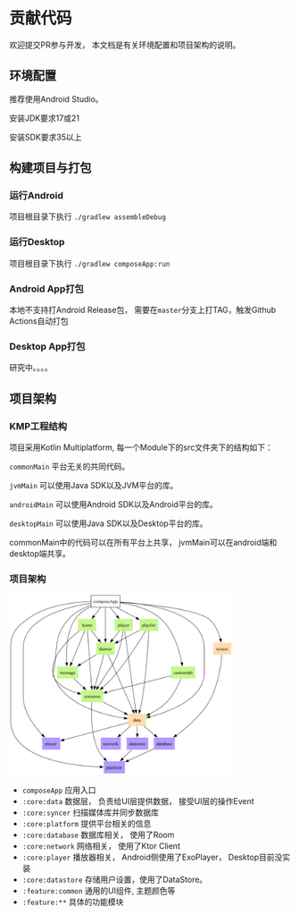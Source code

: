 # 贡献代码

欢迎提交PR参与开发， 本文档是有关环境配置和项目架构的说明。

## 环境配置

推荐使用Android Studio。

安装JDK要求17或21

安装SDK要求35以上

## 构建项目与打包

### 运行Android

项目根目录下执行 `./gradlew assembleDebug`

### 运行Desktop
项目根目录下执行 `./gradlew composeApp:run`

### Android App打包
本地不支持打Android Release包， 需要在`master`分支上打TAG，触发Github Actions自动打包

### Desktop App打包
研究中。。。。

## 项目架构

### KMP工程结构
项目采用Kotlin Multiplatform, 每一个Module下的src文件夹下的结构如下：

`commonMain` 平台无关的共同代码。

`jvmMain` 可以使用Java SDK以及JVM平台的库。

`androidMain` 可以使用Android SDK以及Android平台的库。

`desktopMain` 可以使用Java SDK以及Desktop平台的库。

commonMain中的代码可以在所有平台上共享，
jvmMain可以在android端和desktop端共享。

### 项目架构

<img src="screenshot/dependency-graph-my-generator.png" width="400" />

 - `composeApp` 应用入口
 - `:core:data` 数据层， 负责给UI层提供数据， 接受UI层的操作Event
 - `:core:syncer` 扫描媒体库并同步数据库
 - `:core:platform` 提供平台相关的信息
 - `:core:database` 数据库相关， 使用了Room
 - `:core:network` 网络相关， 使用了Ktor Client
 - `:core:player` 播放器相关， Android侧使用了ExoPlayer， Desktop目前没实装
 - `:core:datastore` 存储用户设置，使用了DataStore。
 - `:feature:common` 通用的UI组件, 主题颜色等
 - `:feature:**` 具体的功能模块 

